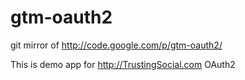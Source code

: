 gtm-oauth2
==========

git mirror of http://code.google.com/p/gtm-oauth2/

This is demo app for http://TrustingSocial.com OAuth2
